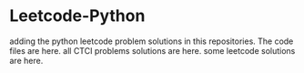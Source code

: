 # Leetcode-Python
adding the python leetcode problem solutions in this repositories. 
The code files are here.
all CTCI problems solutions are here.
some leetcode solutions are here.
























































































































































































